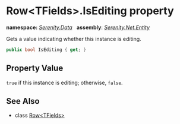 # Row&lt;TFields&gt;.IsEditing property
**namespace:** *[Serenity.Data](../../README.md#serenity.data-namespace)*   **assembly**: *[Serenity.Net.Entity](../../README.md)*

Gets a value indicating whether this instance is editing.

```csharp
public bool IsEditing { get; }
```

## Property Value

`true` if this instance is editing; otherwise, `false`.

## See Also

* class [Row&lt;TFields&gt;](../Row-1.md)